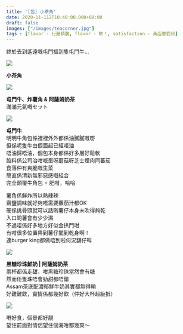 ```yaml
---
title: '[包] 小茶角'
date: 2020-11-112T10:40:00.000+08:00
draft: false
images: ["/images/teacorner.jpg"]
tags : [flavor - 行膳積腹, flavor - 飲！, satisfaction - 黃店懲罰日]
---
```


終於去到遙遠嘅屯門搵到隻屯門牛...

![](/images/teacorner1.jpg)

**小茶角**  

![](/images/teacorner.jpg)

**屯門牛、炸薯角 & 阿薩姆奶茶**  
滿滿元氣嘅セット  

![](/images/teacorner2.jpg)

**屯門牛**  
明明牛角包係裡裡外外都係油膩膩嘅嘢  
但係呢隻牛由個面起已經唔油  
唔油歸唔油，個包本身都係好多層好鬆軟  
餡料係公司治咁嘅蛋呀蘑菇呀芝士煙肉同蕃茄  
食落仲有爽脆嘅生菜  
簡直係清新無邪惡感嘅組合  
完全顛覆牛角包 = 肥咁，哈哈  
  
薯角係鮮炸所以熱辣辣    
齋鹽調味就好夠唔需要蘸茄汁都OK  
硬係挑骨頭就可以話啲薯仔本身未吹得夠乾  
入口啲薯會有少少濕  
不過唔係好多地方好似金拱門咁  
有咁很多位置畀到薯仔擺到乾身啊！  
連burger king都做唔到啦何況舖仔咩

![](/images/teacorner3.jpg)

**黑糖珍珠鮮奶 | 阿薩姆奶茶**  
兩杯都係走甜，咁黑糖珍珠當然會有糖  
然而佢隻珠唔會勁甜都唔錯  
Assam茶底配濃郁鮮牛奶其實都無得輸  
好難難飲，實情係都幾好飲（仲好大杯超級抵）  

![](/images/teacorner4.jpg)

嘢好食，個景都好靚  
望住前面對情侶望住個海咁都幾爽～
